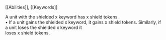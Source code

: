 [[Abilities]], [[Keywords]]

A unit with the shielded x keyword has x shield tokens.  
• If a unit gains the shielded x keyword, it gains x shield
tokens. Similarly, if a unit loses the shielded x keyword it  
loses x shield tokens.